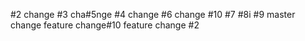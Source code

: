 #2 change
#3 cha#5nge
#4 change
#6 change
#10
#7
#8i
#9
master change
feature change#10
feature change #2
